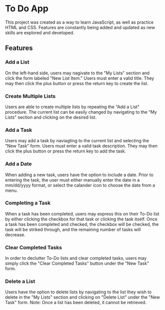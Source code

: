 # To Do App

This project was created as a way to learn JavaScript, as well as practice HTML and CSS. Features are constantly being added and updated as new skills are explored and developed. 

## Features

### Add a List
On the left-hand side, users may nagivate to the "My Lists" section and click the form labeled "New List Item." Users must enter a valid title. They may then click the plus button or press the return key to create the list. 

### Create Multiple Lists
Users are able to create multiple lists by repeating the "Add a List" procedure. The current list can be easily changed by navigating to the "My Lists" section and clicking on the desired list. 

### Add a Task
Users may add a task by naviagting to the current list and selecting the "New Task" form. Users must enter a valid task description. They may then click the plus button or press the return key to add the task.

### Add a Date
When adding a new task, users have the option to include a date. Prior to entering the task, the user must either manually enter the date in a mm/dd/yyyy format, or select the calander icon to choose the date from a menu. 

### Completing a Task
When a task has been completed, users may express this on their To-Do list by either clicking the checkbox for that task or clicking the task itself. Once a task has been completed and checked, the checkbox will be checked, the task will be striked through, and the remaining number of tasks will decrease. 

### Clear Completed Tasks
In order to declutter To-Do lists and clear completed tasks, users may simply click the "Clear Completed Tasks" button under the "New Task" form. 

### Delete a List
Users have the option to delete lists by navigating to the list they wish to delete in the "My Lists" section and clicking on "Delete List" under the "New Task" form. Note: Once a list has been deleted, it cannot be retrieved. 
